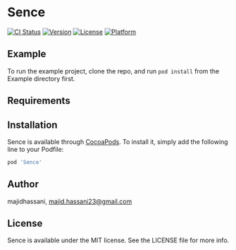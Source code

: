 # Sence

[![CI Status](https://img.shields.io/travis/majidhassani/Sence.svg?style=flat)](https://travis-ci.org/majidhassani/Sence)
[![Version](https://img.shields.io/cocoapods/v/Sence.svg?style=flat)](https://cocoapods.org/pods/Sence)
[![License](https://img.shields.io/cocoapods/l/Sence.svg?style=flat)](https://cocoapods.org/pods/Sence)
[![Platform](https://img.shields.io/cocoapods/p/Sence.svg?style=flat)](https://cocoapods.org/pods/Sence)

## Example

To run the example project, clone the repo, and run `pod install` from the Example directory first.

## Requirements

## Installation

Sence is available through [CocoaPods](https://cocoapods.org). To install
it, simply add the following line to your Podfile:

```ruby
pod 'Sence'
```

## Author

majidhassani, majid.hassani23@gmail.com

## License

Sence is available under the MIT license. See the LICENSE file for more info.
